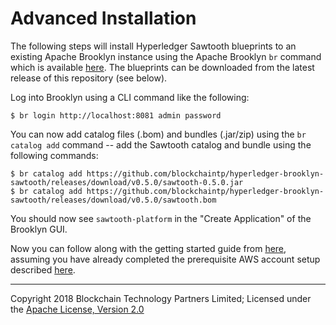 Advanced Installation
=====================

The following steps will install Hyperledger Sawtooth blueprints to an existing
Apache Brooklyn instance using the Apache Brooklyn `br` command which is available
[here](https://brooklyn.apache.org/v/latest/ops/cli/). The blueprints can be downloaded from the latest release of this repository (see below).

Log into Brooklyn using a CLI command like the following:

    $ br login http://localhost:8081 admin password

You can now add catalog files (.bom) and bundles (.jar/zip) using the `br catalog add`
command -- add the Sawtooth catalog and bundle using the following commands:

    $ br catalog add https://github.com/blockchaintp/hyperledger-brooklyn-sawtooth/releases/download/v0.5.0/sawtooth-0.5.0.jar
    $ br catalog add https://github.com/blockchaintp/hyperledger-brooklyn-sawtooth/releases/download/v0.5.0/sawtooth.bom

You should now see `sawtooth-platform` in the "Create Application" of the Brooklyn GUI.

Now you can follow along with the getting started guide from [here](./getting-started.md#configure-and-add-an-aws-deployment-location), assuming you have already completed the prerequisite AWS account setup described [here](./aws-setup.md).


---
Copyright 2018 Blockchain Technology Partners Limited; Licensed under the [Apache License, Version 2.0](../LICENSE)

